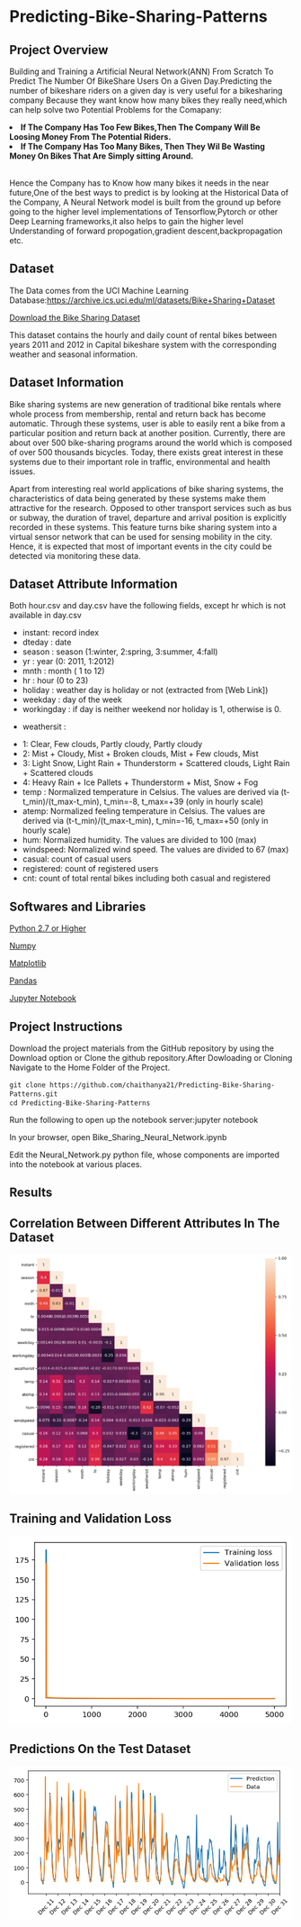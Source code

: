 # Predicting-Bike-Sharing-Patterns
<h2>Project Overview</h2>

Building and Training a Artificial Neural Network(ANN) From Scratch To Predict The Number Of BikeShare Users On a Given Day.Predicting the number of bikeshare riders on a given day is very useful for a bikesharing company Because they want know how many bikes they really need,which can help solve two Potential Problems for the Comapany:<br>





<li><b>If The Company Has Too Few Bikes,Then The Company Will Be Loosing Money From The Potential Riders.</b></li>

<li><b>If The Company Has Too Many Bikes, Then They Wil Be Wasting Money On Bikes That Are Simply sitting Around.</b></li>
<br>



 Hence the Company has to Know how many bikes it needs in the near future,One of the best ways to predict is by looking at the Historical Data of the Company, A Neural Network model is built from the ground up before going to the higher level implementations of Tensorflow,Pytorch or other Deep Learning frameworks,it also helps to gain the higher level Understanding of forward propogation,gradient descent,backpropagation etc.
 
 <h2> Dataset </h2>
 
 The Data comes from the UCI Machine Learning Database:https://archive.ics.uci.edu/ml/datasets/Bike+Sharing+Dataset
 
 
 [Download the Bike Sharing Dataset](https://archive.ics.uci.edu/ml/datasets/Bike+Sharing+Dataset)
 
This dataset contains the hourly and daily count of rental bikes between years 2011 and 2012 in Capital bikeshare system with the corresponding weather and seasonal information.

<h2>Dataset Information</h2>

Bike sharing systems are new generation of traditional bike rentals where whole process from membership, rental and return back has become automatic. Through these systems, user is able to easily rent a bike from a particular position and return back at another position. Currently, there are about over 500 bike-sharing programs around the world which is composed of over 500 thousands bicycles. Today, there exists great interest in these systems due to their important role in traffic, environmental and health issues.

Apart from interesting real world applications of bike sharing systems, the characteristics of data being generated by these systems make them attractive for the research. Opposed to other transport services such as bus or subway, the duration of travel, departure and arrival position is explicitly recorded in these systems. This feature turns bike sharing system into a virtual sensor network that can be used for sensing mobility in the city. Hence, it is expected that most of important events in the city could be detected via monitoring these data.

<h2>Dataset Attribute Information</h2>

Both hour.csv and day.csv have the following fields, except hr which is not available in day.csv

- instant: record index
- dteday : date
- season : season (1:winter, 2:spring, 3:summer, 4:fall)
- yr : year (0: 2011, 1:2012)
- mnth : month ( 1 to 12)
- hr : hour (0 to 23)
- holiday : weather day is holiday or not (extracted from [Web Link])
- weekday : day of the week
- workingday : if day is neither weekend nor holiday is 1, otherwise is 0.
+ weathersit :
- 1: Clear, Few clouds, Partly cloudy, Partly cloudy
- 2: Mist + Cloudy, Mist + Broken clouds, Mist + Few clouds, Mist
- 3: Light Snow, Light Rain + Thunderstorm + Scattered clouds, Light Rain + Scattered clouds
- 4: Heavy Rain + Ice Pallets + Thunderstorm + Mist, Snow + Fog
- temp : Normalized temperature in Celsius. The values are derived via (t-t_min)/(t_max-t_min), t_min=-8, t_max=+39 (only in hourly scale)
- atemp: Normalized feeling temperature in Celsius. The values are derived via (t-t_min)/(t_max-t_min), t_min=-16, t_max=+50 (only in hourly scale)
- hum: Normalized humidity. The values are divided to 100 (max)
- windspeed: Normalized wind speed. The values are divided to 67 (max)
- casual: count of casual users
- registered: count of registered users
- cnt: count of total rental bikes including both casual and registered
 
<h2>Softwares and Libraries</h2>

[Python 2.7 or Higher](https://www.python.org/downloads/)

[Numpy](https://pypi.org/project/numpy/)

[Matplotlib](https://pypi.org/project/matplotlib/)

[Pandas](https://pypi.org/project/pandas/)

[Jupyter Notebook](https://jupyter.org/install)

<h2>Project Instructions</h2>

Download the project materials from the GitHub repository by using the Download  option or Clone the github repository.After Dowloading or Cloning Navigate to the Home Folder of the Project.

```
git clone https://github.com/chaithanya21/Predicting-Bike-Sharing-Patterns.git
cd Predicting-Bike-Sharing-Patterns
```
Run the following to open up the notebook server:jupyter notebook

In your browser, open Bike_Sharing_Neural_Network.ipynb

Edit the Neural_Network.py python file, whose components are imported into the notebook at various places.

<h2>Results</h2>

<h2>Correlation Between Different Attributes In The Dataset</h2>

![Correlation](https://github.com/chaithanya21/Predicting-Bike-Sharing-Patterns/blob/master/Bike_Sharing_Dataset/Corr.png)

<h2>Training and Validation Loss</h2>

![Training and Validation Loss](https://github.com/chaithanya21/Predicting-Bike-Sharing-Patterns/blob/master/Bike_Sharing_Dataset/Train_val.png)

<h2>Predictions On the Test Dataset</h2>

![Predictions](https://github.com/chaithanya21/Predicting-Bike-Sharing-Patterns/blob/master/Bike_Sharing_Dataset/Pred.png)



